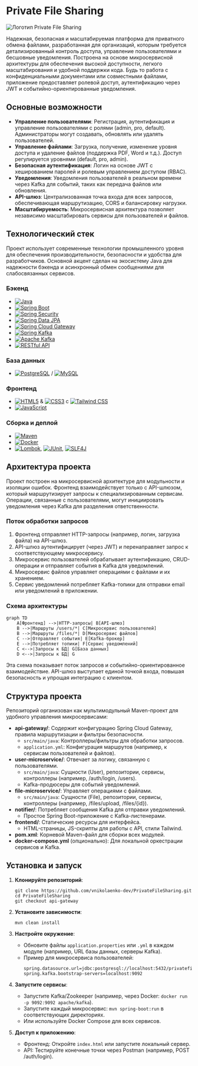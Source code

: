 # Private File Sharing

![Логотип Private File Sharing](https://via.placeholder.com/800x200?text=Private+File+Sharing) <!-- Замените на актуальный логотип, если есть -->

Надежная, безопасная и масштабируемая платформа для приватного обмена файлами, разработанная для организаций, которым требуется детализированный контроль доступа, управление пользователями и бесшовные уведомления. Построена на основе микросервисной архитектуры для обеспечения высокой доступности, легкого масштабирования и удобной поддержки кода. Будь то работа с конфиденциальными документами или совместными файлами, приложение предоставляет ролевой доступ, аутентификацию через JWT и событийно-ориентированные уведомления.

## Основные возможности

- **Управление пользователями**: Регистрация, аутентификация и управление пользователями с ролями (admin, pro, default). Администраторы могут создавать, обновлять или удалять пользователей.
- **Управление файлами**: Загрузка, получение, изменение уровня доступа и удаление файлов (поддержка PDF, Word и т.д.). Доступ регулируется уровнями (default, pro, admin).
- **Безопасная аутентификация**: Логин на основе JWT с хешированием паролей и ролевым управлением доступом (RBAC).
- **Уведомления**: Уведомления пользователей в реальном времени через Kafka для событий, таких как передача файлов или обновления.
- **API-шлюз**: Централизованная точка входа для всех запросов, обеспечивающая маршрутизацию, CORS и балансировку нагрузки.
- **Масштабируемость**: Микросервисная архитектура позволяет независимо масштабировать сервисы для пользователей и файлов.

## Технологический стек

Проект использует современные технологии промышленного уровня для обеспечения производительности, безопасности и удобства для разработчиков. Основной акцент сделан на экосистему Java для надежности бэкенда и асинхронный обмен сообщениями для слабосвязанных сервисов.

### Бэкенд
- <a href="https://www.java.com" target="_blank"><img src="https://img.shields.io/badge/Java-17%2B-ED8B00?logo=java" alt="Java"></a>
- <a href="https://spring.io/projects/spring-boot" target="_blank"><img src="https://img.shields.io/badge/Spring%20Boot-3.x-6DB33F?logo=spring-boot" alt="Spring Boot"></a>
- <a href="https://spring.io/projects/spring-security" target="_blank"><img src="https://img.shields.io/badge/Spring%20Security-Latest-6DB33F?logo=spring" alt="Spring Security"></a>
- <a href="https://spring.io/projects/spring-data-jpa" target="_blank"><img src="https://img.shields.io/badge/Spring%20Data%20JPA-Latest-6DB33F?logo=spring" alt="Spring Data JPA"></a>
- <a href="https://spring.io/projects/spring-cloud-gateway" target="_blank"><img src="https://img.shields.io/badge/Spring%20Cloud%20Gateway-Latest-6DB33F?logo=spring" alt="Spring Cloud Gateway"></a>
- <a href="https://spring.io/projects/spring-kafka" target="_blank"><img src="https://img.shields.io/badge/Spring%20Kafka-Latest-6DB33F?logo=spring" alt="Spring Kafka"></a>
- <a href="https://kafka.apache.org" target="_blank"><img src="https://img.shields.io/badge/Apache%20Kafka-Latest-231F20?logo=apache-kafka" alt="Apache Kafka"></a>
- <a href="https://restfulapi.net" target="_blank"><img src="https://img.shields.io/badge/RESTful%20API-Latest-005571?logo=rest" alt="RESTful API"></a>

### База данных
- <a href="https://www.postgresql.org" target="_blank"><img src="https://img.shields.io/badge/PostgreSQL-Latest-336791?logo=postgresql" alt="PostgreSQL"></a> / <a href="https://www.mysql.com" target="_blank"><img src="https://img.shields.io/badge/MySQL-Latest-4479A1?logo=mysql" alt="MySQL"></a>

### Фронтенд
- <a href="https://html.spec.whatwg.org" target="_blank"><img src="https://img.shields.io/badge/HTML5-Latest-E34F26?logo=html5" alt="HTML5"></a> & <a href="https://www.w3.org/Style/CSS" target="_blank"><img src="https://img.shields.io/badge/CSS3-Latest-1572B6?logo=css3" alt="CSS3"></a> с <a href="https://tailwindcss.com" target="_blank"><img src="https://img.shields.io/badge/Tailwind%20CSS-Latest-38B2AC?logo=tailwind-css" alt="Tailwind CSS"></a>
- <a href="https://developer.mozilla.org/docs/Web/JavaScript" target="_blank"><img src="https://img.shields.io/badge/JavaScript-Vanilla-F7DF1E?logo=javascript" alt="JavaScript"></a>

### Сборка и деплой
- <a href="https://maven.apache.org" target="_blank"><img src="https://img.shields.io/badge/Maven-Latest-C71A36?logo=apache-maven" alt="Maven"></a>
- <a href="https://www.docker.com" target="_blank"><img src="https://img.shields.io/badge/Docker-Latest-2496ED?logo=docker" alt="Docker"></a>
- <a href="https://projectlombok.org" target="_blank"><img src="https://img.shields.io/badge/Lombok-Latest-FF6F61?logo=lombok" alt="Lombok"></a>, <a href="https://junit.org" target="_blank"><img src="https://img.shields.io/badge/JUnit-Latest-25A162?logo=junit5" alt="JUnit"></a>, <a href="https://www.slf4j.org" target="_blank"><img src="https://img.shields.io/badge/SLF4J-Latest-4A4A4A?logo=slf4j" alt="SLF4J"></a>

## Архитектура проекта

Проект построен на микросервисной архитектуре для модульности и изоляции ошибок. Фронтенд взаимодействует только с API-шлюзом, который маршрутизирует запросы к специализированным сервисам. Операции, связанные с пользователями, могут инициировать уведомления через Kafka для разделения ответственности.

### Поток обработки запросов
1. Фронтенд отправляет HTTP-запросы (например, логин, загрузка файла) на API-шлюз.
2. API-шлюз аутентифицирует (через JWT) и перенаправляет запрос к соответствующему микросервису.
3. Микросервис пользователей обрабатывает аутентификацию, CRUD-операции и отправляет события в Kafka для уведомлений.
4. Микросервис файлов управляет операциями с файлами и их хранением.
5. Сервис уведомлений потребляет Kafka-топики для отправки email или уведомлений в приложении.

### Схема архитектуры

```mermaid
graph TD
    A[Фронтенд] -->|HTTP-запросы| B[API-шлюз]
    B -->|Маршруты /users/*| C[Микросервис пользователей]
    B -->|Маршруты /files/*| D[Микросервис файлов]
    C -->|Отправляет события| E[Kafka-брокер]
    E -->|Потребляет топики| F[Сервис уведомлений]
    C <-->|Запросы к БД| G[База данных]
    D <-->|Запросы к БД| G
```

Эта схема показывает поток запросов и событийно-ориентированное взаимодействие. API-шлюз выступает единой точкой входа, повышая безопасность и упрощая интеграцию с клиентом.

## Структура проекта

Репозиторий организован как мультимодульный Maven-проект для удобного управления микросервисами:

- **api-gateway/**: Содержит конфигурацию Spring Cloud Gateway, правила маршрутизации и фильтры безопасности.
  - `src/main/java`: Контроллеры/фильтры для обработки запросов.
  - `application.yml`: Конфигурация маршрутов (например, к сервисам пользователей и файлов).
- **user-microservice/**: Отвечает за логику, связанную с пользователями.
  - `src/main/java`: Сущности (User), репозитории, сервисы, контроллеры (например, /auth/login, /users).
  - Kafka-продюсеры для событий уведомлений.
- **file-microservice/**: Управляет операциями с файлами.
  - `src/main/java`: Сущности (File), репозитории, сервисы, контроллеры (например, /files/upload, /files/{id}).
- **notifier/**: Потребляет сообщения Kafka для отправки уведомлений.
  - Простое Spring Boot-приложение с Kafka-листенерами.
- **frontend/**: Статические ресурсы для интерфейса.
  - HTML-страницы, JS-скрипты для работы с API, стили Tailwind.
- **pom.xml**: Корневой Maven-файл для сборки всех модулей.
- **docker-compose.yml** (опционально): Для локальной оркестрации сервисов и Kafka.

## Установка и запуск

1. **Клонируйте репозиторий**:
   ```
   git clone https://github.com/vnikolaenko-dev/PrivateFileSharing.git
   cd PrivateFileSharing
   git checkout api-gateway
   ```

2. **Установите зависимости**:
   ```
   mvn clean install
   ```

3. **Настройте окружение**:
   - Обновите файлы `application.properties` или `.yml` в каждом модуле (например, URL базы данных, серверы Kafka).
   - Пример для микросервиса пользователей:
     ```
     spring.datasource.url=jdbc:postgresql://localhost:5432/privatefiles
     spring.kafka.bootstrap-servers=localhost:9092
     ```

4. **Запустите сервисы**:
   - Запустите Kafka/Zookeeper (например, через Docker: `docker run -p 9092:9092 apache/kafka`).
   - Запустите каждый микросервис: `mvn spring-boot:run` в соответствующих директориях.
   - Или используйте Docker Compose для всех сервисов.

5. **Доступ к приложению**:
   - Фронтенд: Откройте `index.html` или запустите локальный сервер.
   - API: Тестируйте конечные точки через Postman (например, POST /auth/login).
